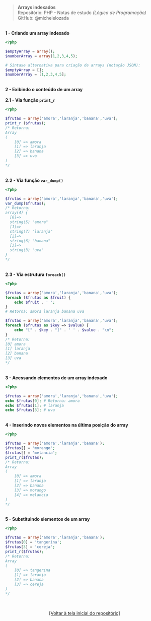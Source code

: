 > **Arrays indexados**     
> Repositório: PHP - Notas de estudo *(Lógica de Programação)*      
> GitHub: @michelelozada
&nbsp;
     
&nbsp;      
**1 - Criando um array indexado**  
```php
<?php

$emptyArray = array();
$numberArray = array(1,2,3,4,5);

# Sintaxe alternativa para criação de arrays (notação JSON):
$emptyArray = [];
$numberArray = [1,2,3,4,5];
```
&nbsp;
&nbsp;     
**2 - Exibindo o conteúdo de um array**  
&nbsp;  
**2.1 - Via função `print_r`**  
```php
<?php

$frutas = array('amora','laranja','banana','uva');
print_r ($frutas);	
/* Retorna:
Array
(
    [0] => amora
    [1] => laranja
    [2] => banana
    [3] => uva
)
*/
```
&nbsp;  
**2.2 - Via função `var_dump()`**
```php
<?php

$frutas = array('amora','laranja','banana','uva');
var_dump($frutas);
/* Retorna:
array(4) {
  [0]=>
  string(5) "amora"
  [1]=>
  string(7) "laranja"
  [2]=>
  string(6) "banana"
  [3]=>
  string(3) "uva"
}
*/
```
&nbsp;  
**2.3 - Via estrutura `foreach()`**  
```php
<?php

$frutas = array('amora','laranja','banana','uva');
foreach ($frutas as $fruit) {
    echo $fruit . ' ';
}
# Retorna: amora laranja banana uva 

$frutas = array('amora','laranja','banana','uva');
foreach ($frutas as $key => $value) {
    echo "[" . $key . "]" . ' ' . $value . "\n";
}
/* Retorna: 
[0] amora
[1] laranja
[2] banana
[3] uva
*/
```
&nbsp;
&nbsp;   
**3 - Acessando elementos de um array indexado**  
```php
<?php

$frutas = array('amora','laranja','banana','uva');
echo $frutas[0]; # Retorna: amora
echo $frutas[1]; # laranja
echo $frutas[3]; # uva
```
&nbsp;
&nbsp;  
**4 - Inserindo novos elementos na última posição do array**  
```php
<?php

$frutas = array('amora','laranja','banana');
$frutas[] = 'morango';
$frutas[] = 'melancia';
print_r($frutas);
/* Retorna:
Array
(
    [0] => amora
    [1] => laranja
    [2] => banana
    [3] => morango
    [4] => melancia
)
*/
```
&nbsp;
&nbsp;   
**5 - Substituindo elementos de um array**  
```php
<?php

$frutas = array('amora','laranja','banana');
$frutas[0] = 'tangerina';
$frutas[3] = 'cereja';
print_r($frutas);
/* Retorna:
Array
(
    [0] => tangerina
    [1] => laranja
    [2] => banana
    [3] => cereja
)
*/
```

&nbsp;

<div align="center">
<a href="https://github.com/michelelozada/PHP-Study-Notes">[Voltar à tela inicial do repositório]</a>
</div>